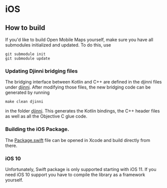 # iOS


## How to build

If you'd like to build Open Mobile Maps yourself, make sure you have all submodules initialized and updated. To do this, use

```shell
git submodule init
git submodule update
```

### Updating Djinni bridging files

The bridging interface between Kotlin and C++ are defined in the djinni files under [djinni](../djinni). After modifying those files, the new bridging code can be generated by running

```make clean djinni```

in the folder [djinni](../djinni). This generates the Kotlin bindings, the C++ header files as well as all the Objective C glue code.

### Building the iOS Package.

The [Package.swift](../Package.swift) file can be opened in Xcode and build directly from there. 

### iOS 10

Unfortunately, Swift package is only supported starting with iOS 11. If you need iOS 10 support you have to compile the library as a framework yourself.
